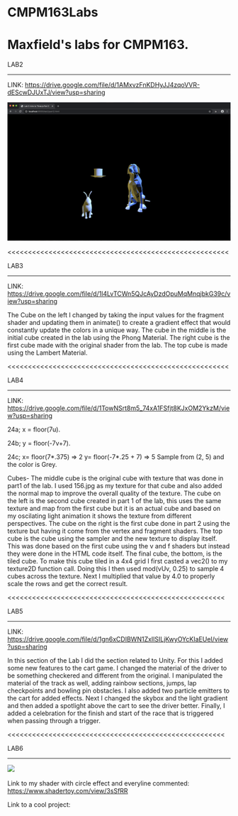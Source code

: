 # CMPM163Labs
Maxfield's labs for CMPM163.
======================================================

LAB2
______________________________________________________

LINK: https://drive.google.com/file/d/1AMxvzFnKDHyJJ4zqoVVR-dEScwDJUxTJ/view?usp=sharing

![](lab2/media/part%202%20screenshot.png)

<<<<<<<<<<<<<<<<<<<<<<<<<<<<<<<<<<<<<<<<<<<<<<<<<<<<<<

LAB3
______________________________________________________

LINK: https://drive.google.com/file/d/1l4LvTCWn5QJcAyDzdOpuMqMnqjbkG39c/view?usp=sharing

The Cube on the left I changed by taking the input values for the fragment shader and updating them in animate()
to create a gradient effect that would constantly update the colors in a unique way. 
The cube in the middle is the initial cube created in the lab using the Phong Material. The right cube is the first
cube made with the original shader from the lab. The top cube is made using the Lambert Material.

<<<<<<<<<<<<<<<<<<<<<<<<<<<<<<<<<<<<<<<<<<<<<<<<<<<<<<

LAB4
______________________________________________________

LINK: https://drive.google.com/file/d/1TowNSrt8m5_74xA1FSfjt8KJxOM2YkzM/view?usp=sharing

24a; x = floor(7u).

24b; y = floor(-7v+7).

24c; x= floor(7*.375) => 2 
     y= floor(-7*.25 + 7) => 5
     Sample from (2, 5) and the color is Grey.
     
Cubes- The middle cube is the original cube with texture that was done in part1 of the lab. I used 156.jpg as my texture for that cube and also added the normal map to improve the overall quality of the texture. The cube on the left is the second cube created in part 1 of the lab, this uses the same texture and map from the first cube but it is an actual cube and based on my oscilating light animation it shows the texture from different perspectives. The cube on the right is the first cube done in part 2 using the texture but having it come from the vertex and fragment shaders. The top cube is the cube using the sampler and the new texture to display itself. This was done based on the first cube using the v and f shaders but instead they were done in the HTML code itself. The final cube, the bottom, is the tiled cube. To make this cube tiled in a 4x4 grid I first casted a vec2() to my texture2D function call. Doing this I then used mod(vUv, 0.25) to sample 4 cubes across the texture. Next I multiplied that value by 4.0 to properly scale the rows and get the correct result.

<<<<<<<<<<<<<<<<<<<<<<<<<<<<<<<<<<<<<<<<<<<<<<<<<<<<<

LAB5
_____________________________________________________
LINK: https://drive.google.com/file/d/1gn6xCDIBWN1ZxIlSILjKwyOYcKIaEUeI/view?usp=sharing

In this section of the Lab I did the section related to Unity. For this I added some new features to the cart game. I changed the material of the driver to be something checkered and different from the original. I manipulated the material of the track as well, adding rainbow sections, jumps, lap checkpoints and bowling pin obstacles. I also added two particle emitters to the cart for added effects. Next I changed the skybox and the light gradient and then added a spotlight above the cart to see the driver better. Finally, I added a celebration for the finish and start of the race that is triggered when passing through a trigger. 

<<<<<<<<<<<<<<<<<<<<<<<<<<<<<<<<<<<<<<<<<<<<<<<<<<<<<

LAB6
_____________________________________________________

![](lab6%media/Lab6%SC)

Link to my shader with circle effect and everyline commented: https://www.shadertoy.com/view/3sSfRR

Link to a cool project: 
